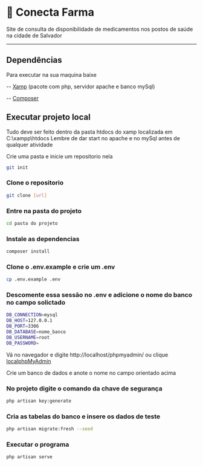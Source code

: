 # 📌 Conecta Farma 

Site de consulta de disponibilidade de medicamentos nos postos de saúde na cidade de Salvador 

---

## Dependências

Para executar na sua maquina baixe 

-- [Xamp](https://www.apachefriends.org/pt_br/index.html) (pacote com php, servidor apache e banco mySql)

-- [Composer](https://getcomposer.org/)

## Executar projeto local

Tudo deve ser feito dentro da pasta htdocs do xamp localizada em C:\xampp\htdocs
Lembre de dar start no apache e no mySql antes de qualquer atividade

Crie uma pasta e inicie um repositorio nela 

```bash
git init
```

### Clone o repositorio
```bash
git clone [url]
```

### Entre na pasta do projeto
```bash
cd pasta do projeto
```

### Instale as dependencias 
```bash
composer install
```

### Clone o .env.example e crie um .env  
```bash
cp .env.example .env
```

### Descomente essa sessão no .env e adicione o nome do banco no campo solictado  
```bash
DB_CONNECTION=mysql
DB_HOST=127.0.0.1
DB_PORT=3306
DB_DATABASE=nome_banco
DB_USERNAME=root
DB_PASSWORD=
```

Vá no navegador e digite http://localhost/phpmyadmin/
ou clique [localphpMyAdmin](http://localhost/phpmyadmin/) 

Crie um banco de dados e anote o nome no campo orientado acima

### No projeto digite o comando da chave de segurança
```bash
php artisan key:generate
```
### Cria as tabelas do banco e insere os dados de teste
```bash
php artisan migrate:fresh --seed
```

### Executar o programa
```bash
php artisan serve
```

